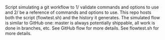 Script simulating a git workflow to 1/ validate commands and options to use and 2/ be a reference of commands and options to use.
This repo hosts both the script (flowtest.sh) and the history it generates.
The simulated flow is similar to GitHub one: master is always potentially shippable, all work is done in branches, etc. See GitHub flow for more details.
See flowtest.sh for more details.
